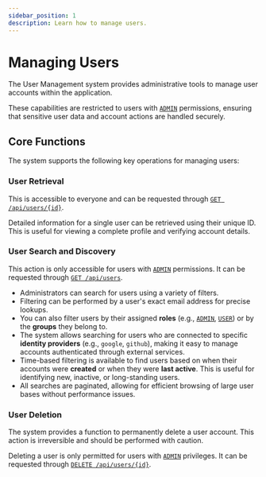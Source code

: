 ```yaml
---
sidebar_position: 1
description: Learn how to manage users.
---
```


# Managing Users

The User Management system provides administrative tools to manage user accounts within the application. 

These capabilities are restricted to users with [`ADMIN`](../auth/roles.md#admins) permissions, 
ensuring that sensitive user data and account actions are handled securely.

## Core Functions

The system supports the following key operations for managing users:

### User Retrieval

This is accessible to everyone and can be requested through [`GET /api/users/{id}`](../../api/get-user-by-id.api.mdx).

Detailed information for a single user can be retrieved using their unique ID.
This is useful for viewing a complete profile and verifying account details.

### User Search and Discovery

This action is only accessible for users with [`ADMIN`](../auth/roles.md#admins) permissions.
It can be requested through [`GET /api/users`](../../api/get-users.api.mdx).

* Administrators can search for users using a variety of filters.
* Filtering can be performed by a user's exact email address for precise lookups.
* You can also filter users by their assigned **roles** (e.g., [`ADMIN`](../auth/roles.md#admins), 
  [`USER`](../auth/roles.md#users)) or by the **groups** they belong to.
* The system allows searching for users who are connected to specific **identity providers** 
  (e.g., `google`, `github`), making it easy to manage accounts authenticated through external services.
* Time-based filtering is available to find users based on when their accounts were **created** 
  or when they were **last active**. 
  This is useful for identifying new, inactive, or long-standing users.
* All searches are paginated, allowing for efficient browsing of large user bases without performance issues.

### User Deletion

The system provides a function to permanently delete a user account. 
This action is irreversible and should be performed with caution.

Deleting a user is only permitted for users with [`ADMIN`](../auth/roles.md#admins) privileges.
It can be requested through [`DELETE /api/users/{id}`](../../api/delete-user-by-id.api.mdx).